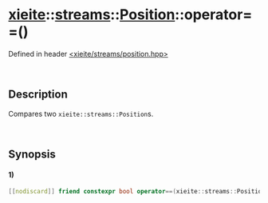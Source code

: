 # [xieite](../../../../../../xieite.md)\:\:[streams](../../../../../../streams.md)\:\:[Position](../../../../position.md)\:\:operator==\(\)
Defined in header [<xieite/streams/position.hpp>](../../../../../../../include/xieite/streams/position.hpp)

&nbsp;

## Description
Compares two `xieite::streams::Position`s.

&nbsp;

## Synopsis
#### 1)
```cpp
[[nodiscard]] friend constexpr bool operator==(xieite::streams::Position position1, xieite::streams::Position position2) noexcept;
```
